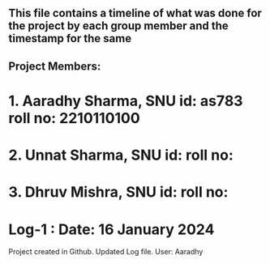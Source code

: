## This file contains a timeline of what was done for the project by each group member and the timestamp for the same
## Project Members: 
# 1. Aaradhy Sharma, SNU id: as783 roll no: 2210110100
# 2. Unnat Sharma, SNU id: roll no: 
# 3. Dhruv Mishra, SNU id: roll no:


# Log-1 : Date: 16 January 2024
Project created in Github.
Updated Log file. 
User: Aaradhy

# 
